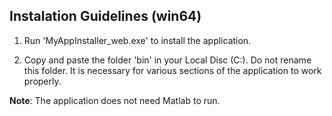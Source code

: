 ## Instalation Guidelines (win64)

1. Run 'MyAppInstaller_web.exe' to install the application.

2. Copy and paste the folder 'bin' in your Local Disc (C:). Do not rename this folder. It is necessary for various sections of the application to work properly.

**Note**: The application does not need Matlab to run.
